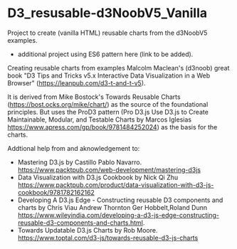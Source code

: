 # D3_resusable-d3NoobV5_Vanilla
Project to create (vanilla HTML) reusable charts from the d3NoobV5 examples.
- additional project using ES6 pattern here (link to be added).

Creating reusable charts from examples Malcolm Maclean's (d3noob) great book "D3 Tips and Tricks v5.x
Interactive Data Visualization in a Web Browser" (https://leanpub.com/d3-t-and-t-v5).

It is derived from Mike Bostock's Towards Reusable Charts (https://bost.ocks.org/mike/chart/) as the source of the foundational principles. 
But uses the ProD3 pattern (Pro D3.js Use D3.js to Create Maintainable, Modular, and Testable Charts by Marcos Iglesias https://www.apress.com/gp/book/9781484252024) as the basis for the charts. 

Addtional help from and aknowledgement to:
- Mastering D3.js by Castillo Pablo Navarro. https://www.packtpub.com/web-development/mastering-d3js
- Data Visualization with D3.js Cookbook by Nick Qi Zhu https://www.packtpub.com/product/data-visualization-with-d3-js-cookbook/9781782162162
- Developing A D3.js Edge - Constructing reusable D3 components and charts by Chris Viau Andrew Thornton Ger Hobbelt,Roland Dunn https://www.wileyindia.com/developing-a-d3-js-edge-constructing-reusable-d3-components-and-charts.html.
- Towards Updatable D3.js Charts by Rob Moore. https://www.toptal.com/d3-js/towards-reusable-d3-js-charts
